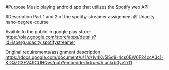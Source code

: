 #Purpose
Music playing android app that utilizes the Spotify web API

#Description
Part 1 and 2 of the spotify-streamer assignment @ Udacity nano-degree-course 

Avaible to the public in google play store: https://play.google.com/store/apps/details?id=isberg.udacity.spotifystreamer

Original requirements/assignment description https://docs.google.com/document/u/1/d/1v4Kv5lSd8-4cs0BW6F24ccA3c1-KDQZG3EV49CUHQys/pub?embedded=true#h.uckrb0yv2r11 
